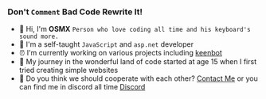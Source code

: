 ### Don't `Comment` Bad Code Rewrite It!
- 👋 Hi, I'm **OSMX** `Person who love coding all time and his keyboard's sound more.` 
- 👀 I'm a self-taught `JavaScript` and `asp.net` developer
- ⏰ I'm currently working on various projects including [keenbot](https://www.keenbot.ml)
- 🚀 My journey in the wonderful land of code started at age 15 when I first tried creating simple websites
- 🧬 Do you think we should cooperate with each other? [Contact Me](mailto:husseinosama179@gmail.com) or you can find me in discord all time [Discord](https://discord.gg/fm2J8PE)

<!---
itsosmx/itsosmx is a ✨ special ✨ repository because its `README.md` (this file) appears on your GitHub profile.
You can click the Preview link to take a look at your changes.
--->
